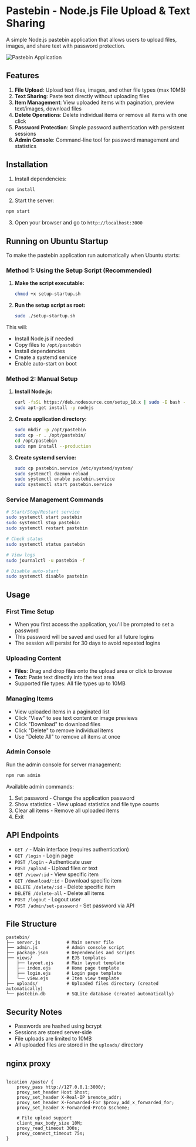 # Pastebin - Node.js File Upload & Text Sharing

A simple Node.js pastebin application that allows users to upload files, images, and share text with password protection.

![Pastebin Application](pastebin.jpg)

## Features

1. **File Upload**: Upload text files, images, and other file types (max 10MB)
2. **Text Sharing**: Paste text directly without uploading files
3. **Item Management**: View uploaded items with pagination, preview text/images, download files
4. **Delete Operations**: Delete individual items or remove all items with one click
5. **Password Protection**: Simple password authentication with persistent sessions
6. **Admin Console**: Command-line tool for password management and statistics

## Installation

1. Install dependencies:
```bash
npm install
```

2. Start the server:
```bash
npm start
```

3. Open your browser and go to `http://localhost:3000`

## Running on Ubuntu Startup

To make the pastebin application run automatically when Ubuntu starts:

### Method 1: Using the Setup Script (Recommended)

1. **Make the script executable:**
   ```bash
   chmod +x setup-startup.sh
   ```

2. **Run the setup script as root:**
   ```bash
   sudo ./setup-startup.sh
   ```

This will:
- Install Node.js if needed
- Copy files to `/opt/pastebin`
- Install dependencies
- Create a systemd service
- Enable auto-start on boot

### Method 2: Manual Setup

1. **Install Node.js:**
   ```bash
   curl -fsSL https://deb.nodesource.com/setup_18.x | sudo -E bash -
   sudo apt-get install -y nodejs
   ```

2. **Create application directory:**
   ```bash
   sudo mkdir -p /opt/pastebin
   sudo cp -r . /opt/pastebin/
   cd /opt/pastebin
   sudo npm install --production
   ```

3. **Create systemd service:**
   ```bash
   sudo cp pastebin.service /etc/systemd/system/
   sudo systemctl daemon-reload
   sudo systemctl enable pastebin.service
   sudo systemctl start pastebin.service
   ```

### Service Management Commands

```bash
# Start/Stop/Restart service
sudo systemctl start pastebin
sudo systemctl stop pastebin
sudo systemctl restart pastebin

# Check status
sudo systemctl status pastebin

# View logs
sudo journalctl -u pastebin -f

# Disable auto-start
sudo systemctl disable pastebin
```

## Usage

### First Time Setup
- When you first access the application, you'll be prompted to set a password
- This password will be saved and used for all future logins
- The session will persist for 30 days to avoid repeated logins

### Uploading Content
- **Files**: Drag and drop files onto the upload area or click to browse
- **Text**: Paste text directly into the text area
- Supported file types: All file types up to 10MB

### Managing Items
- View uploaded items in a paginated list
- Click "View" to see text content or image previews
- Click "Download" to download files
- Click "Delete" to remove individual items
- Use "Delete All" to remove all items at once

### Admin Console
Run the admin console for server management:
```bash
npm run admin
```

Available admin commands:
1. Set password - Change the application password
2. Show statistics - View upload statistics and file type counts
3. Clear all items - Remove all uploaded items
4. Exit

## API Endpoints

- `GET /` - Main interface (requires authentication)
- `GET /login` - Login page
- `POST /login` - Authenticate user
- `POST /upload` - Upload files or text
- `GET /view/:id` - View specific item
- `GET /download/:id` - Download specific item
- `DELETE /delete/:id` - Delete specific item
- `DELETE /delete-all` - Delete all items
- `POST /logout` - Logout user
- `POST /admin/set-password` - Set password via API

## File Structure

```
pastebin/
├── server.js          # Main server file
├── admin.js           # Admin console script
├── package.json       # Dependencies and scripts
├── views/             # EJS templates
│   ├── layout.ejs     # Main layout template
│   ├── index.ejs      # Home page template
│   ├── login.ejs      # Login page template
│   └── view.ejs       # Item view template
├── uploads/           # Uploaded files directory (created automatically)
└── pastebin.db        # SQLite database (created automatically)
```

## Security Notes

- Passwords are hashed using bcrypt
- Sessions are stored server-side
- File uploads are limited to 10MB
- All uploaded files are stored in the `uploads/` directory


## nginx proxy

```

location /paste/ {
    proxy_pass http://127.0.0.1:3000/;
    proxy_set_header Host $host;
    proxy_set_header X-Real-IP $remote_addr;
    proxy_set_header X-Forwarded-For $proxy_add_x_forwarded_for;
    proxy_set_header X-Forwarded-Proto $scheme;
    
    # File upload support
    client_max_body_size 10M;
    proxy_read_timeout 300s;
    proxy_connect_timeout 75s;
}

```